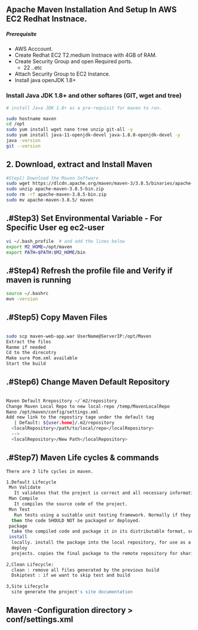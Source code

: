 ## Apache Maven Installation And Setup In AWS EC2 Redhat Instnace.
##### Prerequisite
+ AWS Acccount.
+ Create Redhat EC2 T2.medium Instnace with 4GB of RAM.
+ Create Security Group and open Required ports.
   + 22 ..etc
+ Attach Security Group to EC2 Instance.
+ Install java openJDK 1.8+

### Install Java JDK 1.8+  and other softares (GIT, wget and tree)

``` sh
# install Java JDK 1.8+ as a pre-requisit for maven to run.

sudo hostname maven
cd /opt
sudo yum install wget nano tree unzip git-all -y
sudo yum install java-11-openjdk-devel java-1.8.0-openjdk-devel -y
java -version
git --version
```

## 2. Download, extract and Install Maven
``` sh
#Step1) Download the Maven Software
sudo wget https://dlcdn.apache.org/maven/maven-3/3.8.5/binaries/apache-maven-3.8.5-bin.zip
sudo unzip apache-maven-3.8.5-bin.zip
sudo rm -rf apache-maven-3.8.5-bin.zip
sudo mv apache-maven-3.8.5/ maven
```
## .#Step3) Set Environmental Variable  - For Specific User eg ec2-user
``` sh
vi ~/.bash_profile  # and add the lines below
export M2_HOME=/opt/maven
export PATH=$PATH:$M2_HOME/bin
```
## .#Step4) Refresh the profile file and Verify if maven is running
```sh
source ~/.bashrc
mvn -version
```
## .#Step5) Copy Maven Files
``` sh

sudo scp maven-web-app.war UserName@ServerIP:/opt/Maven
Extract the files
Ranme if needed
Cd to the direcotry
Make sure Pom.xml available 
Start the build

```

## .#Step6) Change Maven Default Repository 
``` sh

Maven Default Rrepository ~/`m2/repository
Change Maven Local Repo to new local-repo /temp/MavenLocalRepo
Nano /opt/maven/config/settings.xml
Add new link to the repostiry tage under the default tag
   | Default: ${user.home}/.m2/repository
  <localRepository>/path/to/local/repo</localRepository>
  -->
  <localRepository>/New Path</localRepository>

```

## .#Step7) Maven Life cycles & commands
``` sh
There are 3 life cycles in maven.

1.Default Lifecycle
 Mvn Validate 
   It validates that the project is correct and all necessary information is available.
 Man Compile 
   It compiles the source code of the project.
 Mvn Test
   Run tests using a suitable unit testing framework. Normally if they the tests requirements fails
  then the code SHOULD NOT be packaged or deployed.
 package
  take the compiled code and package it in its distributable format, such as a JAR, WAR, EAR....
 install 
  locally. install the package into the local repository, for use as a dependency in other projects
  deploy
  projects. copies the final package to the remote repository for sharing with other developers 
  
2,Clean Lifecycle:
  clean : remove all files generated by the previous build
  Dskiptest : if we want to skip test and build
  
3,Site Lifecycle
  site generate the project's site documentation

```
## Maven -Configuration directory > conf/settings.xml
